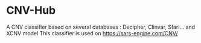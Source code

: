 # CNV-Hub
A CNV classifier based on several databases : Decipher, Clinvar, Sfari... and XCNV model
This classifier is used on https://sars-engine.com/CNV/
